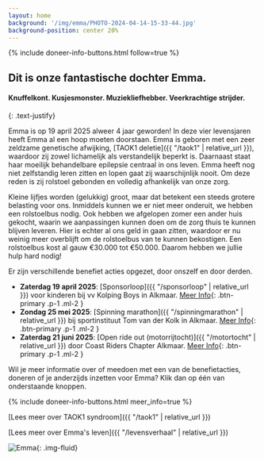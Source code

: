 ```yaml
---
layout: home
background: '/img/emma/PHOTO-2024-04-14-15-33-44.jpg'
background-position: center 20%
---
```


{% include doneer-info-buttons.html follow=true %}

## Dit is onze fantastische dochter Emma.
#### Knuffelkont. Kusjesmonster. Muziekliefhebber. Veerkrachtige strijder.
{: .text-justify}

Emma is op 19 april 2025 alweer 4 jaar geworden! In deze vier levensjaren heeft Emma al een hoop moeten doorstaan. Emma is geboren met een zeer zeldzame genetische afwijking,
[TAOK1 deletie]({{ "/taok1" | relative_url }}), waardoor zij zowel lichamelijk als verstandelijk beperkt is. Daarnaast staat haar moeilijk behandelbare epilepsie centraal in ons leven. Emma heeft nog niet zelfstandig leren zitten en lopen gaat zij waarschijnlijk nooit. Om deze reden is zij rolstoel gebonden en volledig afhankelijk van onze zorg.

Kleine lijfjes worden (gelukkig) groot, maar dat betekent een steeds grotere belasting voor ons. Inmiddels kunnen we er niet meer onderuit, we hebben een rolstoelbus nodig. Ook hebben we afgelopen zomer een ander huis gekocht, waarin we aanpassingen kunnen doen om de zorg thuis te kunnen blijven leveren. Hier is echter al ons geld in gaan zitten, waardoor er nu weinig meer overblijft om de rolstoelbus van te kunnen bekostigen. Een rolstoelbus kost al gauw €30.000 tot €50.000. Daarom hebben we jullie hulp hard nodig!

Er zijn verschillende benefiet acties opgezet, door onszelf en door derden. 
- **Zaterdag 19 april 2025**: [Sponsorloop]({{ "/sponsorloop" | relative_url }}) voor kinderen bij vv Kolping Boys in Alkmaar. [Meer Info](/sponsorloop){: .btn-primary .p-1 .ml-2 }
- **Zondag 25 mei 2025**: [Spinning marathon]({{ "/spinningmarathon" | relative_url }}) bij sportinstituut Tom van der Kolk in Alkmaar. [Meer Info](/spinningmarathon){: .btn-primary .p-1 .ml-2 }
- **Zaterdag 21 juni 2025**: [Open ride out (motorrijtocht)]({{ "/motortocht" | relative_url }}) door Coast Riders Chapter Alkmaar. [Meer Info](/motortocht){: .btn-primary .p-1 .ml-2 }

Wil je meer informatie over of meedoen met een van de benefietacties, doneren of je anderzijds inzetten voor Emma? Klik dan op één van onderstaande knoppen.


{% include doneer-info-buttons.html meer_info=true %}

[Lees meer over TAOK1 syndroom]({{ "/taok1" | relative_url }})

[Lees meer over Emma's leven]({{ "/levensverhaal" | relative_url }})


![Emma](/img/emma/IMG-20250415-WA0027.jpg){: .img-fluid}

